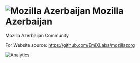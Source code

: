 ![Mozilla Azerbaijan](https://raw.github.com/EmiXLabs/mozilla/master/Images/Mozilla_dinosaur_head_logo.png "Mozilla Azerbaijan")
Mozilla Azerbaijan
=======

Mozilla Azerbaijan Community


For Website source:
https://github.com/EmiXLabs/mozillazorg



[![Analytics](https://ga-beacon.appspot.com/UA-36541010-2/mozilla/README)](http://www.mastizada.com)
